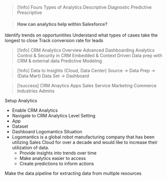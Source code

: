 >[!info] Fours Types of Analytics
Descriptive
Diagnostic
Predictive
Prescriptive

> #### How can analytics help within Salesforce?
Identify trends on opportunitites
Understand what types of cases take the longest to close
Track conversion rate for leads

>[!info] CRM Analytics Overview
Advanced Dashboarding Analytics
Control & Security in CRM
Embedded & Context Driven
Data prep with CRM  & external data
Predictive Modeling

>[!info] Data to Insights
(Cloud, Data Center) Source -> Data Prep -> (Data Mart) Data Set -> Dashboard
 
>[!success] CRM Anaytics Apps
Sales
Service
Marketing
Commerce
Industries
Admins

Setup Analytics
- Enable CRM Analytics
- Navigate to CRM Analytics
Level Setting
- App
- Dataset
- Dashboard
Logomantics Situation
- Logomantics is a global robot manufacturing company that has been utilizing Sales Cloud for over a decade and would like to increase their utilization of data. 
     - Provide insights into trends over time
     - Make analytics easier to access
     - Create predictions to inform actions

Make the data pipeline for extracting data from multiple resources
